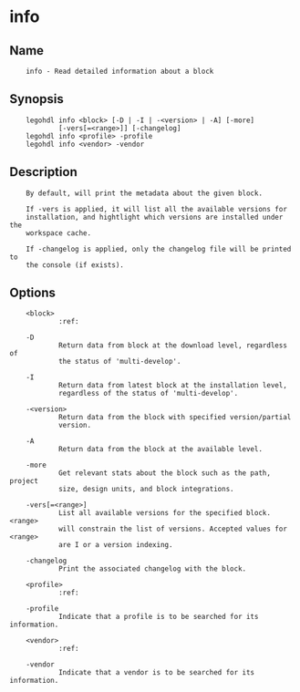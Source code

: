 # info

## Name

        info - Read detailed information about a block

## Synopsis

        legohdl info <block> [-D | -I | -<version> | -A] [-more] 
                [-vers[=<range>]] [-changelog]
        legohdl info <profile> -profile
        legohdl info <vendor> -vendor

## Description

        By default, will print the metadata about the given block. 

        If -vers is applied, it will list all the available versions for 
        installation, and hightlight which versions are installed under the 
        workspace cache.

        If -changelog is applied, only the changelog file will be printed to
        the console (if exists).

## Options

        <block>
                :ref:

        -D
                Return data from block at the download level, regardless of
                the status of 'multi-develop'.

        -I
                Return data from latest block at the installation level,
                regardless of the status of 'multi-develop'.

        -<version>
                Return data from the block with specified version/partial
                version.

        -A
                Return data from the block at the available level.

        -more
                Get relevant stats about the block such as the path, project 
                size, design units, and block integrations.

        -vers[=<range>]
                List all available versions for the specified block. <range>
                will constrain the list of versions. Accepted values for <range>
                are I or a version indexing.

        -changelog
                Print the associated changelog with the block.

        <profile>
                :ref:

        -profile
                Indicate that a profile is to be searched for its information.

        <vendor>
                :ref:

        -vendor
                Indicate that a vendor is to be searched for its information.


